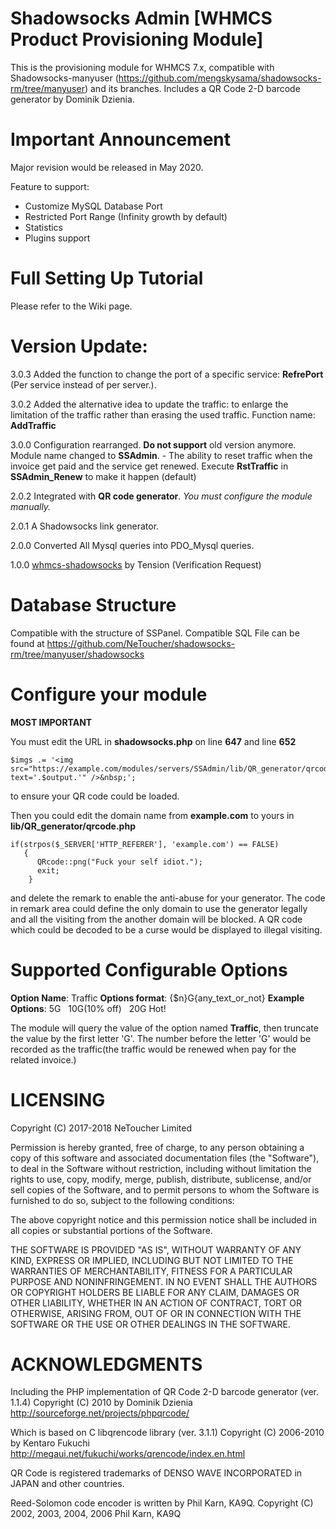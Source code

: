 # Shadowsocks Admin [WHMCS Product Provisioning Module]

This is the provisioning module for WHMCS 7.x, compatible with Shadowsocks-manyuser (https://github.com/mengskysama/shadowsocks-rm/tree/manyuser) and its branches.  Includes a QR Code 2-D barcode generator by Dominik Dzienia.

# Important Announcement

Major revision would be released in May 2020.  

Feature to support:
- Customize MySQL Database Port
- Restricted Port Range (Infinity growth by default)
- Statistics
- Plugins support

# Full Setting Up Tutorial

Please refer to the Wiki page.

# Version Update:

3.0.3 Added the function to change the port of a specific service: <strong>RefrePort</strong> (Per service instead of per server.).

3.0.2 Added the alternative idea to update the traffic: to enlarge the limitation of the traffic rather than erasing the used traffic. Function name: <strong>AddTraffic</strong>

3.0.0 Configuration rearranged. <strong>Do not support</strong> old version anymore. Module name changed to <strong>SSAdmin</strong>.
      - The ability to reset traffic when the invoice get paid and the service get renewed. Execute <strong>RstTraffic</strong> in <strong>SSAdmin_Renew</strong> to make it happen (default)

2.0.2 Integrated with <strong>QR code generator</strong>. *You must configure the module manually.*

2.0.1 A Shadowsocks link generator.

2.0.0 Converted All Mysql queries into PDO_Mysql queries.

1.0.0 <a href="https://github.com/soft-wiki/whmcs-shadowsocks">whmcs-shadowsocks</a> by Tension (Verification Request)

# Database Structure
Compatible with the structure of SSPanel.
Compatible SQL File can be found at https://github.com/NeToucher/shadowsocks-rm/tree/manyuser/shadowsocks

# Configure your module

<strong>****MOST IMPORTANT****</strong>

You must edit the URL in <strong>shadowsocks.php</strong> on line <strong>647</strong> and line <strong>652</strong>

    $imgs .= '<img src="https://example.com/modules/servers/SSAdmin/lib/QR_generator/qrcode.php?text='.$output.'" />&nbsp;';

to ensure your QR code could be loaded.

Then you could edit the domain name from <strong>example.com</strong> to yours in <strong>lib/QR_generator/qrcode.php</strong>

    if(strpos($_SERVER['HTTP_REFERER'], 'example.com') == FALSE)
       {
          QRcode::png("Fuck your self idiot.");
          exit;
        }

and delete the remark to enable the anti-abuse for your generator. The code in remark area could define the only domain to use the generator legally and all the visiting from the another domain will be blocked. A QR code which could be decoded to be a curse would be displayed to illegal visiting.

# Supported Configurable Options

<strong>Option Name</strong>: Traffic
<strong>Options format</strong>: {$n}G{any_text_or_not}
<strong>Example Options</strong>: 5G    10G(10% off)    20G Hot!

The module will query the value of the option named <strong>Traffic</strong>, then truncate the value by the first letter 'G'. The number before the letter 'G' would be recorded as the traffic(the traffic would be renewed when pay for the related invoice.)

# LICENSING

Copyright (C) 2017-2018 NeToucher Limited

Permission is hereby granted, free of charge, to any person obtaining a copy of this software and associated documentation files (the "Software"), to deal in the Software without restriction, including without limitation the rights to use, copy, modify, merge, publish, distribute, sublicense, and/or sell copies of the Software, and to permit persons to whom the Software is furnished to do so, subject to the following conditions:

The above copyright notice and this permission notice shall be included in all copies or substantial portions of the Software.

THE SOFTWARE IS PROVIDED "AS IS", WITHOUT WARRANTY OF ANY KIND, EXPRESS OR IMPLIED, INCLUDING BUT NOT LIMITED TO THE WARRANTIES OF MERCHANTABILITY, FITNESS FOR A PARTICULAR PURPOSE AND NONINFRINGEMENT. IN NO EVENT SHALL THE AUTHORS OR COPYRIGHT HOLDERS BE LIABLE FOR ANY CLAIM, DAMAGES OR OTHER LIABILITY, WHETHER IN AN ACTION OF CONTRACT, TORT OR OTHERWISE, ARISING FROM, OUT OF OR IN CONNECTION WITH THE SOFTWARE OR THE USE OR OTHER DEALINGS IN THE SOFTWARE.

# ACKNOWLEDGMENTS

Including the PHP implementation of QR Code 2-D barcode generator (ver. 1.1.4)
Copyright (C) 2010 by Dominik Dzienia
http://sourceforge.net/projects/phpqrcode/

Which is based on C libqrencode library (ver. 3.1.1)
Copyright (C) 2006-2010 by Kentaro Fukuchi
http://megaui.net/fukuchi/works/qrencode/index.en.html

QR Code is registered trademarks of DENSO WAVE INCORPORATED in JAPAN and other
countries.

Reed-Solomon code encoder is written by Phil Karn, KA9Q.
Copyright (C) 2002, 2003, 2004, 2006 Phil Karn, KA9Q
